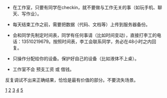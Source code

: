 * <span id="1">在工作室，只要有同学在checkin，就不要做与工作无关的事（如玩手机、聊天、写作业）。</span>  
 
* <span id="3">每天结束工作之前，需要把数据（代码、文档等）上传到服务器备份。</span>  
* <span id="4">会和同学先制定时间表，同学有任何事请（比如时间变动），直接打李工的电话：13510219679。按照时间表，李工会联系同学，务必在48小时之内回复。</span>
* <span id="5">只操作分配给你的设备。保护好自己的设备（比如液体不上桌）。</span>  
* <span id="2">工作室不会 预支工资 或 借钱。</span> 

反复调试不出来正确结果，恰恰是最有价值的部分。不要流失场景。
 
  
[1](#1)  [2](#2)  [3](#3)  [4](#4)  [5](#5)
